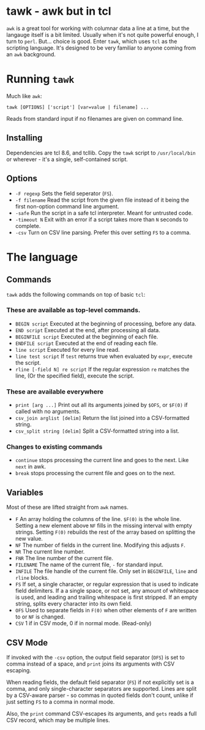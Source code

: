 tawk - awk but in tcl
=====================

`awk` is a great tool for working with columnar data a line at a time,
but the langauge itself is a bit limited. Usually when it's not quite
powerful enough, I turn to `perl`. But... choice is good. Enter
`tawk`, which uses `tcl` as the scripting language. It's designed to
be very familiar to anyone coming from an `awk` background.

Running `tawk`
==============

Much like `awk`:

    tawk [OPTIONS] ['script'] [var=value | filename] ...

Reads from standard input if no filenames are given on command line.

Installing
----------

Dependencies are tcl 8.6, and tcllib. Copy the `tawk` script to
`/usr/local/bin` or wherever - it's a single, self-contained script.

Options
-------

* `-F regexp` Sets the field seperator (`FS`).
* `-f filename` Read the script from the given file instead of it
  being the first non-option command line argument.
* `-safe` Run the script in a safe tcl interpreter. Meant for untrusted code.
* `-timeout N` Exit with an error if a script takes more than `N`
  seconds to complete.
* `-csv` Turn on CSV line parsing. Prefer this over setting `FS` to a comma.

The language
============

Commands
--------

`tawk` adds the following commands on top of basic `tcl`:

### These are available as top-level commands.

* `BEGIN script` Executed at the beginning of processing, before any data.
* `END script` Executed at the end, after processing all data.
* `BEGINFILE script` Executed at the beginning of each file.
* `ENDFILE script` Executed at the end of reading each file.
* `line script` Executed for every line read.
* `line test script` If `test` returns true when evaluated by `expr`,
  execute the script.
* `rline [-field N] re script` If the regular expression `re` matches the line,
  (Or the specified field), execute the script.

### These are available everywhere
* `print [arg ...]` Print out all its arguments joined by `$OFS`, or
  `$F(0)` if called with no arguments.
* `csv_join arglist [delim]` Return the list joined into a CSV-formatted string.
* `csv_split string [delim]` Split a CSV-formatted string into a list.

### Changes to existing commands

* `continue` stops processing the current line and goes to the next. Like `next` in awk.
* `break` stops processing the current file and goes on to the next.

Variables
---------

Most of these are lifted straight from `awk` names.

* `F` An array holding the columns of the line. `$F(0)` is the whole
  line. Setting a new element above `NF` fills in the missing interval
  with empty strings. Setting `F(0)` rebuilds the rest of the array
  based on splitting the new value.
* `NF` The number of fields in the current line. Modifying this adjusts `F`.
* `NR` The current line number.
* `FNR` The line number of the current file.
* `FILENAME` The name of the current file, `-` for standard input.
* `INFILE` The file handle of the current file. Only set in
  `BEGINFILE`, `line` and `rline` blocks.
* `FS` If set, a single character, or regular expression that is used
  to indicate field delimiters. If a a single space, or not set, any
  amount of whitespace is used, and leading and trailing whitespace is
  first stripped. If an empty string, splits every character into its
  own field.
* `OFS` Used to separate fields in `F(0)` when other elements of `F`
  are written to or `NF` is changed.
* `CSV` 1 if in CSV mode, 0 if in normal mode. (Read-only)

CSV Mode
--------

If invoked with the `-csv` option, the output field separator (`OFS`)
is set to comma instead of a space, and `print` joins its arguments with
CSV escaping.

When reading fields, the default field separator (`FS`) if not
explicitly set is a comma, and only single-character separators are
supported. Lines are split by a CSV-aware parser - so commas in quoted
fields don't count, unlike if just setting `FS` to a comma in normal
mode.

Also, the `print` command CSV-escapes its arguments, and `gets` reads
a full CSV record, which may be multiple lines.
